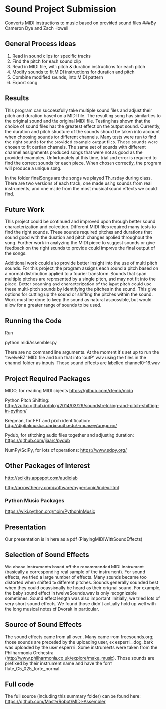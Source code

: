 # Sound Project Submission

Converts MIDI instructions to music based on provided sound files
###By Cameron Dye and Zach Howell

## General Process ideas
1. Read in sound clips for specific tracks
2. Find the pitch for each sound clip
3. Read in MIDI file, with pitch & duration instructions for each pitch
4. Modify sounds to fit MIDI instructions for duration and pitch
5. Combine modified sounds, into MIDI pattern
6. Export song

## Results
This program can successfully take multiple sound files and adjust their pitch and duration based on a MIDI file. The resulting song has similarties to the original sound and the original MIDI file. Testing has shown that the choice of sound files has the greatest effect on the output sound. Currently, the duration and pitch structure of the sounds should be taken into account when choosing sounds for different channels. Many tests were run to find the right sounds for the provided example output files. These sounds were chosen to fit certian channels. The same set of sounds with different channel assignments produced songs that were not as good as the provided examples. Unfortunately at this time, trial and error is required to find the correct sounds for each piece. When chosen correctly, the program will produce a unique song.

In the folder finalSongs are the songs we played Thursday during class. There are two versions of each track, one made using sounds from real instruments, and one made from the most musical sound effects we could find.

## Future Work
This project could be continued and improved upon through better sound characterization and collection. Different MIDI files required many tests to find the right sounds. These sounds required pitches and durations that sound good with the duration and pitch changes applied throughout the song. Further work in analyzing the MIDI piece to suggest sounds or give feedback on the right sounds to provide could improve the final output of the songs. 

Additional work could also provide better insight into the use of multi pitch sounds. For this project, the program assigns each sound a pitch based on a normal distribution applied to a fourier transform. Sounds that span multiple pitches are represented by a single pitch, and may not fit into the piece. Better scanning and characterization of the input pitch could use these multi-pitch sounds by identifying the pitches in the sound. This give options for cutting up the sound or shifting the pitches within the sound. Work must be done to keep the sound as natural as possible, but would allow for a greater range of sounds to be used. 

## Running the Code
Run 

python midiAssembler.py

There are no command line arguments. At the moment it's set up to run the 'twelveBZ' MIDI file and turn that into 'outP' wav using the files in the channel folder as inputs.  Those sound effects are labelled channel0-16.wav

## Project Required Packages
MIDO, for reading MIDI objects
https://github.com/olemb/mido

Python Pitch Shifting:
http://zulko.github.io/blog/2014/03/29/soundstretching-and-pitch-shifting-in-python/

Bregman, for FFT and pitch identification:
http://digitalmusics.dartmouth.edu/~mcasey/bregman/

Pydub, for stitching audio files together and adjusting duration:
https://github.com/jiaaro/pydub

NumPy/SciPy, for lots of operations:
https://www.scipy.org/

## Other Packages of Interest
http://scikits.appspot.com/audiolab

http://arrowtheory.com/software/hypersonic/index.html

### Python Music Packages
https://wiki.python.org/moin/PythonInMusic

## Presentation
Our presentation is in here as a pdf (PlayingMIDIWithSoundEffects)

## Selection of Sound Effects
We chose instruments based off the recommended MIDI instrument (basically a corresponding real sample of the instrument). 
For sound effects, we tried a large number of effects. Many sounds became too distorted when shifted to different pitches. Sounds generally sounded best when they could ocassionally be heard as their original sound. For example, the baby sound effect in twelveSounds.wav is only recognizable sometimes. 
Sound effect length was also important. Initially, we tried lots of very short sound effects. We found those didn't actually hold up well with the long musical notes of Dvorak in particular. 

## Source of Sound Effects
The sound effects came from all over.. Many came from freesounds.org; those sounds are preceded by the uploading user, ex esperri__dog_bark was uploaded by the user esperrri. Some instruments were taken from the Philharmonia Orchestra (http://www.philharmonia.co.uk/explore/make_music). Those sounds are prefixed by their instrument name and have the form flute_C5_025_forte_normal.

## Full code
The full source (including this summary folder) can be found here: 
https://github.com/MasterRobot/MIDI-Assembler

